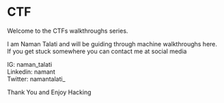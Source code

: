# CTF

Welcome to the CTFs walkthroughs series.

I am Naman Talati and will be guiding through machine walkthroughs here.
If you get stuck somewhere you can contact me at social media

IG: naman_talati  
Linkedin: namant  
Twitter: namantalati_ 


Thank You and Enjoy Hacking
